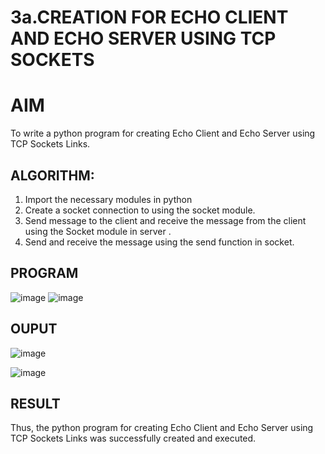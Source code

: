 # 3a.CREATION FOR ECHO CLIENT AND ECHO SERVER USING TCP SOCKETS
# AIM
To write a python program for creating Echo Client and Echo Server using TCP
Sockets Links.
## ALGORITHM:
1. Import the necessary modules in python
2. Create a socket connection to using the socket module.
3. Send message to the client and receive the message from the client using the Socket module in
 server .
4. Send and receive the message using the send function in socket.
## PROGRAM
![image](https://github.com/RESHMA22C/3a.Sockets_Creation_for_Echo_Client_and_Echo_Server/assets/147474426/80b10427-79d5-4343-a7d9-47578ff5af4d)
![image](https://github.com/RESHMA22C/3a.Sockets_Creation_for_Echo_Client_and_Echo_Server/assets/147474426/1068840f-cb41-43b1-a53c-88b1d49fd03f)

## OUPUT
![image](https://github.com/RESHMA22C/3a.Sockets_Creation_for_Echo_Client_and_Echo_Server/assets/147474426/ef19b4ef-027a-413d-886c-020e2f29438f)

![image](https://github.com/RESHMA22C/3a.Sockets_Creation_for_Echo_Client_and_Echo_Server/assets/147474426/7ef63ea3-404f-4124-a6c4-e793c242de6b)

## RESULT
Thus, the python program for creating Echo Client and Echo Server using TCP Sockets Links 
was successfully created and executed.
